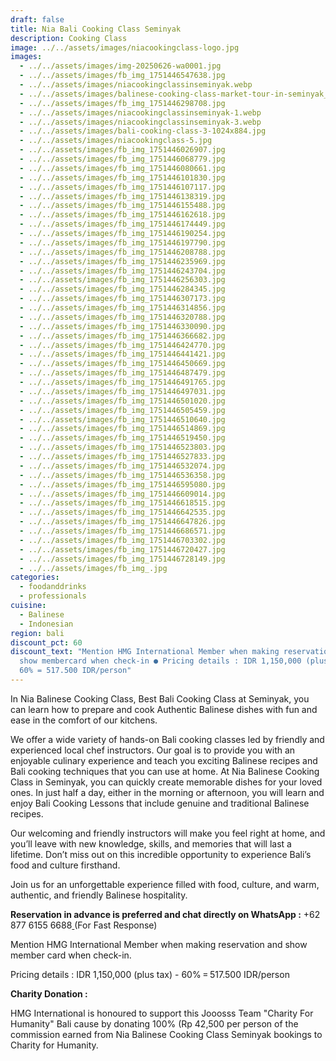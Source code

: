 ```yaml
---
draft: false
title: Nia Bali Cooking Class Seminyak
description: Cooking Class
image: ../../assets/images/niacookingclass-logo.jpg
images:
  - ../../assets/images/img-20250626-wa0001.jpg
  - ../../assets/images/fb_img_1751446547638.jpg
  - ../../assets/images/niacookingclassinseminyak.webp
  - ../../assets/images/balinese-cooking-class-market-tour-in-seminyak_5ypd1ut.jpg
  - ../../assets/images/fb_img_1751446298708.jpg
  - ../../assets/images/niacookingclassinseminyak-1.webp
  - ../../assets/images/niacookingclassinseminyak-3.webp
  - ../../assets/images/bali-cooking-class-3-1024x884.jpg
  - ../../assets/images/niacookingclass-5.jpg
  - ../../assets/images/fb_img_1751446026907.jpg
  - ../../assets/images/fb_img_1751446068779.jpg
  - ../../assets/images/fb_img_1751446080661.jpg
  - ../../assets/images/fb_img_1751446101830.jpg
  - ../../assets/images/fb_img_1751446107117.jpg
  - ../../assets/images/fb_img_1751446138319.jpg
  - ../../assets/images/fb_img_1751446155488.jpg
  - ../../assets/images/fb_img_1751446162618.jpg
  - ../../assets/images/fb_img_1751446174449.jpg
  - ../../assets/images/fb_img_1751446190254.jpg
  - ../../assets/images/fb_img_1751446197790.jpg
  - ../../assets/images/fb_img_1751446208788.jpg
  - ../../assets/images/fb_img_1751446235969.jpg
  - ../../assets/images/fb_img_1751446243704.jpg
  - ../../assets/images/fb_img_1751446256303.jpg
  - ../../assets/images/fb_img_1751446284345.jpg
  - ../../assets/images/fb_img_1751446307173.jpg
  - ../../assets/images/fb_img_1751446314856.jpg
  - ../../assets/images/fb_img_1751446320788.jpg
  - ../../assets/images/fb_img_1751446330090.jpg
  - ../../assets/images/fb_img_1751446366682.jpg
  - ../../assets/images/fb_img_1751446424770.jpg
  - ../../assets/images/fb_img_1751446441421.jpg
  - ../../assets/images/fb_img_1751446450669.jpg
  - ../../assets/images/fb_img_1751446487479.jpg
  - ../../assets/images/fb_img_1751446491765.jpg
  - ../../assets/images/fb_img_1751446497031.jpg
  - ../../assets/images/fb_img_1751446501020.jpg
  - ../../assets/images/fb_img_1751446505459.jpg
  - ../../assets/images/fb_img_1751446510640.jpg
  - ../../assets/images/fb_img_1751446514869.jpg
  - ../../assets/images/fb_img_1751446519450.jpg
  - ../../assets/images/fb_img_1751446523803.jpg
  - ../../assets/images/fb_img_1751446527833.jpg
  - ../../assets/images/fb_img_1751446532074.jpg
  - ../../assets/images/fb_img_1751446536358.jpg
  - ../../assets/images/fb_img_1751446595080.jpg
  - ../../assets/images/fb_img_1751446609014.jpg
  - ../../assets/images/fb_img_1751446618515.jpg
  - ../../assets/images/fb_img_1751446642535.jpg
  - ../../assets/images/fb_img_1751446647826.jpg
  - ../../assets/images/fb_img_1751446686571.jpg
  - ../../assets/images/fb_img_1751446703302.jpg
  - ../../assets/images/fb_img_1751446720427.jpg
  - ../../assets/images/fb_img_1751446728149.jpg
  - ../../assets/images/fb_img_.jpg
categories:
  - foodanddrinks
  - professionals
cuisine:
  - Balinese
  - Indonesian
region: bali
discount_pct: 60
discount_text: "Mention HMG International Member when making reservations and
  show membercard when check-in ● Pricing details : IDR 1,150,000 (plus tax) -
  60%‎ = 517.500 IDR/person"
---
```

In Nia Balinese Cooking Class, Best Bali Cooking Class at Seminyak, you can learn how to prepare and cook Authentic Balinese dishes with fun and ease in the comfort of our kitchens. 

We offer a wide variety of hands-on Bali cooking classes led by friendly and experienced local chef instructors. Our goal is to provide you with an enjoyable culinary experience and teach you exciting Balinese recipes and Bali cooking techniques that you can use at home. At Nia Balinese Cooking Class in Seminyak, you can quickly create memorable dishes for your loved ones. In just half a day, either in the morning or afternoon, you will learn and enjoy Bali Cooking Lessons that include genuine and traditional Balinese recipes. 

Our welcoming and friendly instructors will make you feel right at home, and you’ll leave with new knowledge, skills, and memories that will last a lifetime. Don’t miss out on this incredible opportunity to experience Bali’s food and culture firsthand.

Join us for an unforgettable experience filled with food, culture, and warm, authentic, and friendly Balinese hospitality. 

**Reservation in advance is preferred and chat directly on WhatsApp :** +62 877 6155 6688[ ](https://wa.me/6287761556688)(For Fast Response)

Mention HMG International Member when making reservation and show member card when check-in.

Pricing details : IDR 1,150,000 (plus tax) - 60%‎ = 517.500 IDR/person

**Charity Donation :**

HMG International is honoured to support this Jooosss Team "Charity For Humanity" Bali cause by donating 100% (Rp 42,500 per person of the commission earned from Nia Balinese Cooking Class Seminyak bookings to Charity for Humanity.
